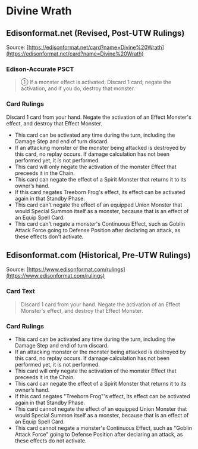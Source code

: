 # Divine Wrath

## Edisonformat.net (Revised, Post-UTW Rulings)

Source: [https://edisonformat.net/card?name=Divine%20Wrath](https://edisonformat.net/card?name=Divine%20Wrath)

### Edison-Accurate PSCT

> ① If a monster effect is activated: Discard 1 card; negate the activation, and if you do, destroy that monster.

### Card Rulings

Discard 1 card from your hand. Negate the activation of an Effect Monster's effect, and destroy that Effect Monster.
*   This card can be activated any time during the turn, including the Damage Step and end of turn discard.
*   If an attacking monster or the monster being attacked is destroyed by this card, no replay occurs. If damage calculation has not been performed yet, it is not performed.
*   This card will only negate the activation of the monster Effect that preceeds it in the Chain.
*   This card can negate the effect of a Spirit Monster that returns it to its owner’s hand.
*   If this card negates Treeborn Frog's effect, its effect can be activated again in that Standby Phase.
*   This card can't negate the effect of an equipped Union Monster that would Special Summon itself as a monster, because that is an effect of an Equip Spell Card.
*   This card can't negate a monster's Continuous Effect, such as Goblin Attack Force going to Defense Position after declaring an attack, as these effects don't activate.


## Edisonformat.com (Historical, Pre-UTW Rulings)

Source: [https://www.edisonformat.com/rulings](https://www.edisonformat.com/rulings)

### Card Text

> Discard 1 card from your hand. Negate the activation of an Effect Monster's effect, and destroy that Effect Monster.

### Card Rulings

*   This card can be activated any time during the turn, including the Damage Step and end of turn discard.
*   If an attacking monster or the monster being attacked is destroyed by this card, no replay occurs. If damage calculation has not been performed yet, it is not performed.
*   This card will only negate the activation of the monster Effect that preceeds it in the Chain.
*   This card can negate the effect of a Spirit Monster that returns it to its owner’s hand.
*   If this card negates "Treeborn Frog"'s effect, its effect can be activated again in that Standby Phase.
*   This card cannot negate the effect of an equipped Union Monster that would Special Summon itself as a monster, because that is an effect of an Equip Spell Card.
*   This card cannot negate a monster's Continuous Effect, such as "Goblin Attack Force" going to Defense Position after declaring an attack, as these effects do not activate.


